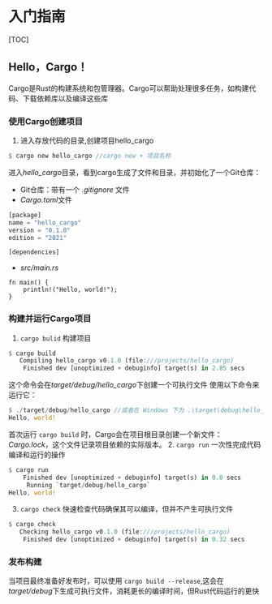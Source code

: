 # 入门指南
[TOC]
## Hello，Cargo！
Cargo是Rust的构建系统和包管理器。Cargo可以帮助处理很多任务，如构建代码、下载依赖库以及编译这些库
### 使用Cargo创建项目
1. 进入存放代码的目录,创建项目hello_cargo
```rust
$ cargo new hello_cargo //cargo new + 项目名称
```
进入*hello_cargo*目录，看到cargo生成了文件和目录，并初始化了一个Git仓库：
* Git仓库：带有一个 *.gitignore* 文件
* *Cargo.toml*文件
```rust
[package]
name = "hello_cargo"
version = "0.1.0"
edition = "2021"

[dependencies]

```
* *src/main.rs*
```
fn main() {
    println!("Hello, world!");
}

```
### 构建并运行Cargo项目
1. ```cargo bulid``` 构建项目
```rust
$ cargo build
   Compiling hello_cargo v0.1.0 (file:///projects/hello_cargo)
    Finished dev [unoptimized + debuginfo] target(s) in 2.85 secs
```
这个命令会在*target/debug/hello_cargo*下创建一个可执行文件
使用以下命令来运行它：
```rust
$ ./target/debug/hello_cargo //或者在 Windows 下为 .\target\debug\hello_cargo.exe
Hello, world!
```
首次运行 ```cargo build``` 时，Cargo会在项目根目录创建一个新文件：*Cargo.lock*，这个文件记录项目依赖的实际版本。
2. ```cargo run``` 一次性完成代码编译和运行的操作
```rust
$ cargo run
    Finished dev [unoptimized + debuginfo] target(s) in 0.0 secs
     Running `target/debug/hello_cargo`
Hello, world!
```
3. ```cargo check``` 快速检查代码确保其可以编译，但并不产生可执行文件
```rust
$ cargo check
   Checking hello_cargo v0.1.0 (file:///projects/hello_cargo)
    Finished dev [unoptimized + debuginfo] target(s) in 0.32 secs
```
### 发布构建
当项目最终准备好发布时，可以使用 ```cargo build --release```,这会在*target/debug*下生成可执行文件，消耗更长的编译时间，但Rust代码运行的更快